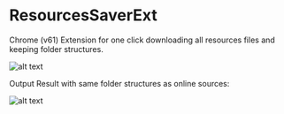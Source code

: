 # ResourcesSaverExt

Chrome (v61) Extension for one click downloading all resources files and keeping folder structures.

![alt text](https://github.com/up209d/ResourcesSaverExt/blob/master/screenshot.png?raw=true)

Output Result with same folder structures as online sources:

![alt text](https://github.com/up209d/ResourcesSaverExt/blob/master/screenshot2.png?raw=true)
